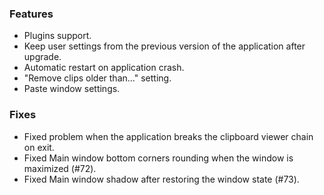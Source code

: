 ### Features
* Plugins support.
* Keep user settings from the previous version of the application after upgrade.
* Automatic restart on application crash.
* "Remove clips older than..." setting.
* Paste window settings.

### Fixes
* Fixed problem when the application breaks the clipboard viewer chain on exit.
* Fixed Main window bottom corners rounding when the window is maximized (#72).
* Fixed Main window shadow after restoring the window state (#73).
